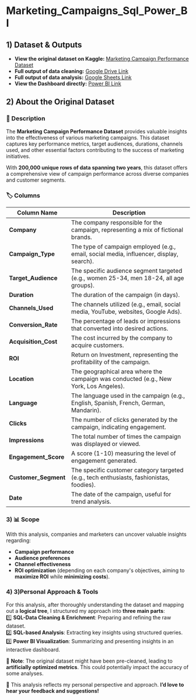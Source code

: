 # Marketing_Campaigns_Sql_Power_BI

## 1) Dataset & Outputs

- **View the original dataset on Kaggle:** [Marketing Campaign Performance Dataset](https://www.kaggle.com/datasets/manishabhatt22/marketing-campaign-performance-dataset/code)  
- **Full output of data cleaning:** [Google Drive Link](https://drive.google.com/file/d/1l13FpYxwQiQ3EWVGFwsqojTStrvyxV78/view)  
- **Full output of data analysis:** [Google Sheets Link](https://docs.google.com/spreadsheets/d/1u8L-Up-JknGl1IGwAD_5Ja4pRiXFMx6UPjwpROBa6bY/edit?gid=2024676831#gid=2024676831)
- **View the Dashboard directly:** [Power BI Link](https://app.powerbi.com/view?r=eyJrIjoiMDIxYjFjOWYtN2ZhYS00OTMzLTk4YjYtZTNhNjRiZWMyN2UxIiwidCI6ImNiNDg0NDZlLTkwZTYtNGJmMS04MjViLTQwZTQ4ZmNjOWZmNiJ9)
## 2) About the Original Dataset  

### 📌 Description  
The **Marketing Campaign Performance Dataset** provides valuable insights into the effectiveness of various marketing campaigns. This dataset captures key performance metrics, target audiences, durations, channels used, and other essential factors contributing to the success of marketing initiatives.  

With **200,000 unique rows of data spanning two years**, this dataset offers a comprehensive view of campaign performance across diverse companies and customer segments.  

### 🏷️ Columns  

| Column Name       | Description |
|------------------|-------------|
| **Company** | The company responsible for the campaign, representing a mix of fictional brands. |
| **Campaign_Type** | The type of campaign employed (e.g., email, social media, influencer, display, search). |
| **Target_Audience** | The specific audience segment targeted (e.g., women 25-34, men 18-24, all age groups). |
| **Duration** | The duration of the campaign (in days). |
| **Channels_Used** | The channels utilized (e.g., email, social media, YouTube, websites, Google Ads). |
| **Conversion_Rate** | The percentage of leads or impressions that converted into desired actions. |
| **Acquisition_Cost** | The cost incurred by the company to acquire customers. |
| **ROI** | Return on Investment, representing the profitability of the campaign. |
| **Location** | The geographical area where the campaign was conducted (e.g., New York, Los Angeles). |
| **Language** | The language used in the campaign (e.g., English, Spanish, French, German, Mandarin). |
| **Clicks** | The number of clicks generated by the campaign, indicating engagement. |
| **Impressions** | The total number of times the campaign was displayed or viewed. |
| **Engagement_Score** | A score (1-10) measuring the level of engagement generated. |
| **Customer_Segment** | The specific customer category targeted (e.g., tech enthusiasts, fashionistas, foodies). |
| **Date** | The date of the campaign, useful for trend analysis. |
 
### 3) 📊 Scope  

With this analysis, companies and marketers can uncover valuable insights regarding:  
- **Campaign performance**  
- **Audience preferences**  
- **Channel effectiveness**  
- **ROI optimization** 
(depending on each company's objectives, aiming to **maximize ROI** while **minimizing costs**).  

### 4) 3)Personal Approach & Tools  
For this analysis, after thoroughly understanding the dataset and mapping out a **logical tree**, I structured my approach into **three main parts**:  
1️⃣ **SQL-Data Cleaning & Enrichment**: Preparing and refining the raw dataset.  
2️⃣ **SQL-based Analysis**: Extracting key insights using structured queries.  
3️⃣ **Power BI Visualization**: Summarizing and presenting insights in an interactive dashboard.  

📝 **Note**: The original dataset might have been pre-cleaned, leading to **artificially optimized metrics**. This could potentially impact the accuracy of some analyses.  

📌 This analysis reflects my personal perspective and approach. **I’d love to hear your feedback and suggestions!**  
